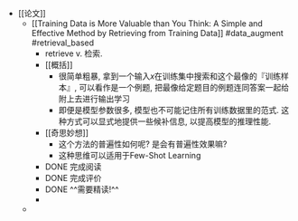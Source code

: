 - [[论文]]
	- [[Training Data is More Valuable than You Think: A Simple and Effective Method by Retrieving from Training Data]] #data_augment #retrieval_based
		- retrieve v. 检索.
		- [[概括]]
			- 很简单粗暴, 拿到一个输入$x$在训练集中搜索和这个最像的『训练样本』, 可以看作是一个例题, 把最像给定题目的例题连同答案一起给附上去进行输出学习
			- 即便是模型参数很多,  模型也不可能记住所有训练数据里的范式. 这种方式可以显式地提供一些候补信息, 以提高模型的推理性能.
		- [[奇思妙想]]
			- 这个方法的普遍性如何呢? 是会有普遍性效果嘛?
			- 这种思维可以适用于Few-Shot Learning
		- DONE 完成阅读
		- DONE 完成评价
		- DONE ^^需要精读!^^
		-
	-